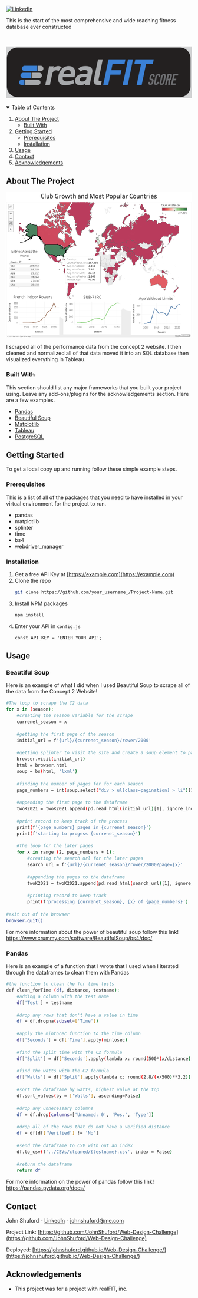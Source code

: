 [![LinkedIn][linkedin-shield]](https://www.linkedin.com/in/john-shuford-data-analyst/)

This is the start of the most comprehensive and wide reaching fitness database ever constructed

<!-- PROJECT LOGO -->
<br />

  ![logo](./Images/realFIT_logo.png)



<!-- TABLE OF CONTENTS -->
<details open="open">
  <summary>Table of Contents</summary>
  <ol>
    <li>
      <a href="#about-the-project">About The Project</a>
      <ul>
        <li><a href="#built-with">Built With</a></li>
      </ul>
    </li>
    <li>
      <a href="#getting-started">Getting Started</a>
      <ul>
        <li><a href="#prerequisites">Prerequisites</a></li>
        <li><a href="#installation">Installation</a></li>
      </ul>
    </li>
    <li><a href="#usage">Usage</a></li>
    <li><a href="#contact">Contact</a></li>
    <li><a href="#acknowledgements">Acknowledgements</a></li>
  </ol>
</details>



<!-- ABOUT THE PROJECT -->
## About The Project

![Tableau Screenshot](./Images/TableauScreenShot.png)

I scraped all of the performance data from the concept 2 website. I then cleaned and normalized all of that data moved it into an SQL database then visualized everything in Tableau.

### Built With

This section should list any major frameworks that you built your project using. Leave any add-ons/plugins for the acknowledgements section. Here are a few examples.
* [Pandas](https://pandas.pydata.org/docs/)
* [Beautiful Soup](https://www.crummy.com/software/BeautifulSoup/bs4/doc/)
* [Matplotlib](https://matplotlib.org/stable/contents.html)
* [Tableau](https://www.tableau.com/)
* [PostgreSQL](https://www.postgresql.org/)



<!-- GETTING STARTED -->
## Getting Started

To get a local copy up and running follow these simple example steps.

### Prerequisites

This is a list of all of the packages that you need to have installed in your virtual environment for the project to run.
* pandas
* matplotlib
* splinter
* time
* bs4
* webdriver_manager


### Installation

1. Get a free API Key at [https://example.com](https://example.com)
2. Clone the repo
   ```sh
   git clone https://github.com/your_username_/Project-Name.git
   ```
3. Install NPM packages
   ```sh
   npm install
   ```
4. Enter your API in `config.js`
   ```JS
   const API_KEY = 'ENTER YOUR API';
   ```

<!-- USAGE EXAMPLES -->
## Usage
### Beautiful Soup

Here is an example of what I did when I used Beautiful Soup to scrape all of the data from the Concept 2 Website!

```sh
#The loop to scrape the C2 data
for x in (season):
    #creating the season variable for the scrape
    currenet_season = x
    
    #getting the first page of the season
    initial_url = f'{url}/{currenet_season}/rower/2000'
    
    #getting splinter to visit the site and create a soup element to parse
    browser.visit(initial_url)
    html = browser.html
    soup = bs(html, 'lxml')
    
    #finding the number of pages for for each season
    page_numbers = int(soup.select("div > ul[class=pagination] > li")[11].text)
    
    #appending the first page to the dataframe
    twoK2021 = twoK2021.append(pd.read_html(initial_url)[1], ignore_index = True)
    
    #print record to keep track of the process
    print(f'{page_numbers} pages in {currenet_season}')
    print(f'starting to progess {currenet_season}')
    
    #the loop for the later pages
    for x in range (2, page_numbers + 1):
        #creating the search url for the later pages
        search_url = f'{url}/{currenet_season}/rower/2000?page={x}'
        
        #appending the pages to the dataframe
        twoK2021 = twoK2021.append(pd.read_html(search_url)[1], ignore_index = True)
        
        #printing record to keep track
        print(f'processing {currenet_season}, {x} of {page_numbers}')

#exit out of the browser
browser.quit()
```
For more information about the power of beautiful soup follow this link! https://www.crummy.com/software/BeautifulSoup/bs4/doc/

### Pandas

Here is an example of a function that I wrote that I used when I iterated through the dataframes to clean them with Pandas

```sh
#the function to clean the for time tests
def clean_forTime (df, distance, testname):
    #adding a column with the test name
    df['Test'] = testname
    
    #drop any rows that don't have a value in time
    df = df.dropna(subset=['Time'])
    
    #apply the mintocec function to the time column
    df['Seconds'] = df['Time'].apply(mintosec)
    
    #find the split time with the C2 formula
    df['Split'] = df['Seconds'].apply(lambda x: round(500*(x/distance), 2))
    
    #find the watts with the C2 formula
    df['Watts'] = df['Split'].apply(lambda x: round(2.8/(x/500)**3,2))
    
    #sort the dataframe by watts, highest value at the top
    df.sort_values(by = ['Watts'], ascending=False)
    
    #drop any unnecessary columns
    df = df.drop(columns=['Unnamed: 0', 'Pos.', 'Type'])
    
    #drop all of the rows that do not have a verified distance
    df = df[df['Verified'] != 'No']
    
    #send the dataframe to CSV with out an index
    df.to_csv(f'../CSVs/cleaned/{testname}.csv', index = False)
    
    #return the dataframe
    return df
 ```
 For more information on the power of pandas follow this link! https://pandas.pydata.org/docs/

<!-- CONTACT -->
## Contact

John Shuford - [LinkedIn](https://www.linkedin.com/in/john-shuford-data-analyst/) - johnshuford@me.com

Project Link: [https://github.com/JohnShuford/Web-Design-Challenge](https://github.com/JohnShuford/Web-Design-Challenge)

Deployed: [https://johnshuford.github.io/Web-Design-Challenge/](https://johnshuford.github.io/Web-Design-Challenge/)

<!-- ACKNOWLEDGEMENTS -->
## Acknowledgements

* This project was for a project with realFIT, inc.


<!-- MARKDOWN LINKS & IMAGES -->
<!-- https://www.markdownguide.org/basic-syntax/#reference-style-links -->
[contributors-shield]: https://img.shields.io/github/contributors/othneildrew/Best-README-Template.svg?style=for-the-badge
[contributors-url]: https://github.com/othneildrew/Best-README-Template/graphs/contributors
[forks-shield]: https://img.shields.io/github/forks/othneildrew/Best-README-Template.svg?style=for-the-badge
[forks-url]: https://github.com/othneildrew/Best-README-Template/network/members
[stars-shield]: https://img.shields.io/github/stars/othneildrew/Best-README-Template.svg?style=for-the-badge
[stars-url]: https://github.com/othneildrew/Best-README-Template/stargazers
[issues-shield]: https://img.shields.io/github/issues/othneildrew/Best-README-Template.svg?style=for-the-badge
[issues-url]: https://github.com/othneildrew/Best-README-Template/issues
[license-shield]: https://img.shields.io/github/license/othneildrew/Best-README-Template.svg?style=for-the-badge
[license-url]: https://github.com/othneildrew/Best-README-Template/blob/master/LICENSE.txt
[linkedin-shield]: https://img.shields.io/badge/-LinkedIn-black.svg?style=for-the-badge&logo=linkedin&colorB=555
[linkedin-url]: https://linkedin.com/in/othneildrew
[product-screenshot]: images/screenshot.png
